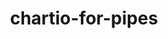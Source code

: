 ---
layout: default
title: chartio-for-pipes
name: chartio-for-pipes
fullname: ibm-cds-labs/chartio-for-pipes
description: 
watchers: 0
stars: 0
forks: 1
languages: 
giturl: https://github.com/ibm-cds-labs/chartio-for-pipes
---